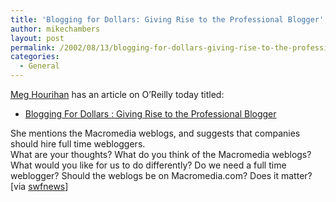 ```yaml
---
title: 'Blogging for Dollars: Giving Rise to the Professional Blogger'
author: mikechambers
layout: post
permalink: /2002/08/13/blogging-for-dollars-giving-rise-to-the-professional-blogger/
categories:
  - General
---
```



[Meg Hourihan][1] has an article on O&#8217;Reilly today titled:  
  
*   [Blogging For Dollars : Giving Rise to the Professional Blogger][2]

  
She mentions the Macromedia weblogs, and suggests that companies should hire full time webloggers.  
What are your thoughts? What do you think of the Macromedia weblogs? What would you like for us to do differently? Do we need a full time weblogger? Should the weblogs be on Macromedia.com? Does it matter?  
[via [swfnews][3]]

 [1]: http://www.megnut.com/
 [2]: http://www.oreillynet.com/pub/a/javascript/2002/08/12/megnut.html
 [3]: http://www.swfnews.com